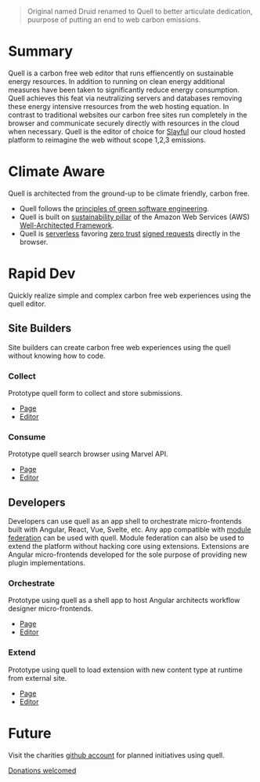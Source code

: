 > Original named Druid renamed to Quell to better articulate dedication, puurpose of putting an end to web carbon emissions.

# Summary

Quell is a carbon free web editor that runs effiencently on sustainable energy resources. In addition to running on clean energy additional measures have been taken to significantly reduce energy consumption. Quell achieves this feat via neutralizing servers and databases removing these energy intensive rresources from the web hosting equation. In contrast to traditional websites our carbon free sites run completely in the browser and communicate securely directly with resources in the cloud when necessary. Quell is the editor of choice for [Slayful](https://github.com/rollthecloudinc/druidcloud) our cloud hosted platform to reimagine the web without scope 1,2,3 emissions.

# Climate Aware

Quell is architected from the ground-up to be climate friendly, carbon free.

* Quell follows the [principles of green software engineering](https://principles.green/).
* Quell is built on [sustainability pillar](https://docs.aws.amazon.com/wellarchitected/latest/sustainability-pillar/sustainability-pillar.html) of the Amazon Web Services (AWS) [Well-Architected Framework](https://aws.amazon.com/architecture/well-architected).
* Quell is [serverless](https://github.com/rollthecloudinc/verti-go) favoring [zero trust](https://aws.amazon.com/security/zero-trust/) [signed requests](https://docs.aws.amazon.com/general/latest/gr/signing_aws_api_requests.html) directly in the browser.

# Rapid Dev

Quickly realize simple and complex carbon free web experiences using the quell editor.

## Site Builders

Site builders can create carbon free web experiences using the quell without knowing how to code.

### Collect

Prototype quell form to collect and store submissions.

* [Page](https://demo.carbonfreed.app/native_forms_rebuild_v1/89087abb-326d-4a93-888e-9c597ba81b8e)
* [Editor](https://demo.carbonfreed.app/native_forms_rebuild_v1/89087abb-326d-4a93-888e-9c597ba81b8e/manage)

### Consume

Prototype quell search browser using Marvel API.

* [Page](https://demo.carbonfreed.app/dev-test-virtual-list-flex-v1/character/1011334)
* [Editor](https://demo.carbonfreed.app/dev-test-virtual-list-flex-v1/character/1011334/manage)

## Developers

Developers can use quell as an app shell to orchestrate micro-frontends built with Angular, React, Vue, Svelte, etc. Any app compatible with [module federation](https://webpack.js.org/concepts/module-federation/) can be used with quell. Module federation can also be used to extend the platform without hacking core using extensions. Extensions are Angular micro-frontends developed for the sole purpose of providing new plugin implementations.

### Orchestrate

Prototype using quell as a shell app to host Angular architects workflow designer micro-frontends.

* [Page](https://demo.carbonfreed.app/workflow-designer-v2)
* [Editor](https://demo.carbonfreed.app/workflow-designer-v2/manage)

### Extend

Prototype using quell to load extension with new content type at runtime from external site.

* [Page](https://demo.carbonfreed.app/tractorbeam-test-v3)
* [Editor](https://demo.carbonfreed.app/tractorbeam-test-v3/manage)

# Future

Visit the charities [github account](https://github.com/rollthecloudinc) for planned initiatives using quell.

[Donations welcomed](https://www.paypal.com/fundraiser/charity/4587641)
